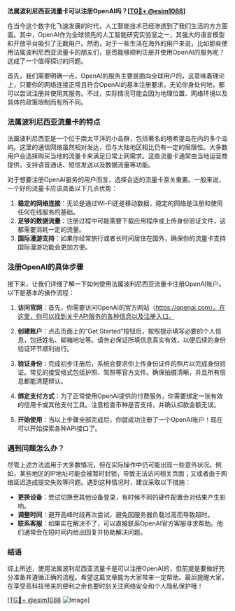 **法属波利尼西亚流量卡可以注册OpenAI吗？[[TG💪+ @esim1088](https://t.me/s/esim1088)]**

在当今这个数字化飞速发展的时代，人工智能技术已经渗透到了我们生活的方方面面。其中，OpenAI作为全球领先的人工智能研究实验室之一，其强大的语言模型和开放平台吸引了无数用户。然而，对于一些生活在海外的用户来说，比如那些使用法属波利尼西亚流量卡的朋友们，是否能够顺利注册并使用OpenAI的服务呢？这成了一个值得探讨的问题。

首先，我们需要明确一点，OpenAI的服务主要是面向全球用户的，这意味着理论上，只要你的网络连接正常且符合OpenAI的基本注册要求，无论你身处何地，都可以尝试注册并使用其服务。不过，实际情况可能会因为地理位置、网络环境以及具体的政策限制而有所不同。

### 法属波利尼西亚流量卡的特点

法属波利尼西亚是一个位于南太平洋的小岛群，包括著名的塔希提岛在内的多个岛屿。这里的通信网络虽然相对发达，但与大陆地区相比仍有一定的局限性。大多数用户会选择购买当地的流量卡来满足日常上网需求。这些流量卡通常由当地运营商提供，支持语音通话、短信发送以及数据流量等功能。

对于想要注册OpenAI服务的用户而言，选择合适的流量卡至关重要。一般来说，一个好的流量卡应该具备以下几点优势：

1. **稳定的网络连接**：无论是通过Wi-Fi还是移动数据，稳定的网络是注册和使用任何在线服务的基础。
2. **足够的数据流量**：注册过程中可能需要下载应用程序或上传身份验证文件，这都需要消耗一定的流量。
3. **国际漫游支持**：如果你经常旅行或者长时间居住在国外，确保你的流量卡支持国际漫游功能会更加方便。

### 注册OpenAI的具体步骤

接下来，让我们详细了解一下如何使用法属波利尼西亚流量卡注册OpenAI账户。以下是基本的操作流程：

1. **访问官网**：首先，你需要访问OpenAI的官方网站（https://openai.com）。在这里，你可以找到关于API服务的各种信息以及注册入口。
   
2. **创建账户**：点击页面上的“Get Started”按钮后，按照提示填写必要的个人信息，包括姓名、邮箱地址等。请务必保证所填信息真实有效，以便后续的身份验证环节顺利进行。

3. **验证身份**：完成初步注册后，系统会要求你上传身份证件的照片以完成身份验证。常见的接受格式包括护照、驾照等官方文件。确保拍摄清晰，并且所有信息都能清楚辨认。

4. **绑定支付方式**：为了正常使用OpenAI提供的付费服务，你需要绑定一张有效的信用卡或其他支付工具。注意检查币种是否支持，并确认扣款金额无误。

5. **开始使用**：当以上步骤全部完成后，你就成功注册了一个OpenAI账户！现在可以开始探索各种API接口了。

### 遇到问题怎么办？

尽管上述方法适用于大多数情况，但在实际操作中仍可能出现一些意外状况。例如，某些地区的IP地址可能会被暂时封锁，导致无法访问相关页面；又或者由于网络延迟造成提交失败等问题。遇到这种情况时，建议采取以下措施：

- **更换设备**：尝试切换至其他设备登录，有时候不同的硬件配置会对结果产生影响。
- **调整时间**：避开高峰时段再次尝试，避免因服务器负载过高而导致超时。
- **联系客服**：如果实在解决不了，可以直接联系OpenAI官方客服寻求帮助。他们通常会在短时间内给出回复并协助解决问题。

### 结语

综上所述，使用法属波利尼西亚流量卡是可以注册OpenAI的，但前提是要做好充分准备并遵循正确的流程。希望这篇文章能为大家带来一定帮助。最后提醒大家，在享受高科技带来的便利之余也要时刻关注网络安全和个人隐私保护哦！

[[TG💪+ @esim1088](https://t.me/s/esim1088) ![Image](https://i.postimg.cc/4NQfJmqS/Snipaste-2025-05-13-00-14-12.png)]